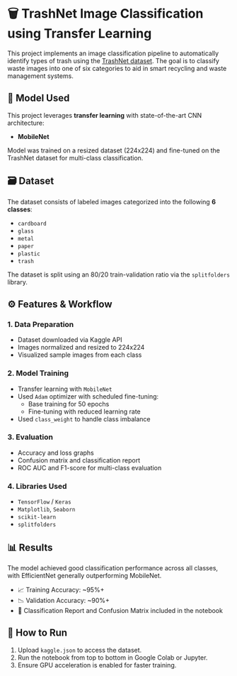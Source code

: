 # 🗑️ TrashNet Image Classification using Transfer Learning

This project implements an image classification pipeline to automatically identify types of trash using the [TrashNet dataset](https://www.kaggle.com/datasets/feyzazkefe/trashnet). The goal is to classify waste images into one of six categories to aid in smart recycling and waste management systems.


## 🧠 Model Used

This project leverages **transfer learning** with state-of-the-art CNN architecture:

- **MobileNet**  

Model was trained on a resized dataset (224x224) and fine-tuned on the TrashNet dataset for multi-class classification.

## 🗃️ Dataset

The dataset consists of labeled images categorized into the following **6 classes**:

- `cardboard`
- `glass`
- `metal`
- `paper`
- `plastic`
- `trash`

The dataset is split using an 80/20 train-validation ratio via the `splitfolders` library.

## ⚙️ Features & Workflow

### 1. Data Preparation
- Dataset downloaded via Kaggle API
- Images normalized and resized to 224x224
- Visualized sample images from each class

### 2. Model Training
- Transfer learning with `MobileNet` 
- Used `Adam` optimizer with scheduled fine-tuning:
  - Base training for 50 epochs
  - Fine-tuning with reduced learning rate
- Used `class_weight` to handle class imbalance

### 3. Evaluation
- Accuracy and loss graphs
- Confusion matrix and classification report
- ROC AUC and F1-score for multi-class evaluation

### 4. Libraries Used
- `TensorFlow` / `Keras`
- `Matplotlib`, `Seaborn`
- `scikit-learn`
- `splitfolders`

## 📊 Results

The model achieved good classification performance across all classes, with EfficientNet generally outperforming MobileNet.

- 📈 Training Accuracy: ~95%+
- 📉 Validation Accuracy: ~90%+
- 🧾 Classification Report and Confusion Matrix included in the notebook

## 🚀 How to Run

1. Upload `kaggle.json` to access the dataset.
2. Run the notebook from top to bottom in Google Colab or Jupyter.
3. Ensure GPU acceleration is enabled for faster training.


